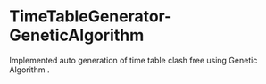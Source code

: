 # TimeTableGenerator-GeneticAlgorithm
Implemented auto generation of time table clash free using Genetic Algorithm .
